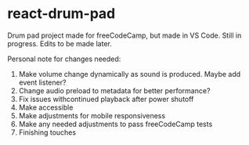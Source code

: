 # react-drum-pad
Drum pad project made for freeCodeCamp, but made in VS Code. Still in progress. Edits to be made later.

Personal note for changes needed:

1. Make volume change dynamically as sound is produced. Maybe add event listener?
2. Change audio preload to metadata for better performance?
4. Fix issues withcontinued playback after power shutoff
5. Make accessible
6. Make adjustments for mobile responsiveness
7. Make any needed adjustments to pass freeCodeCamp tests
8. Finishing touches
